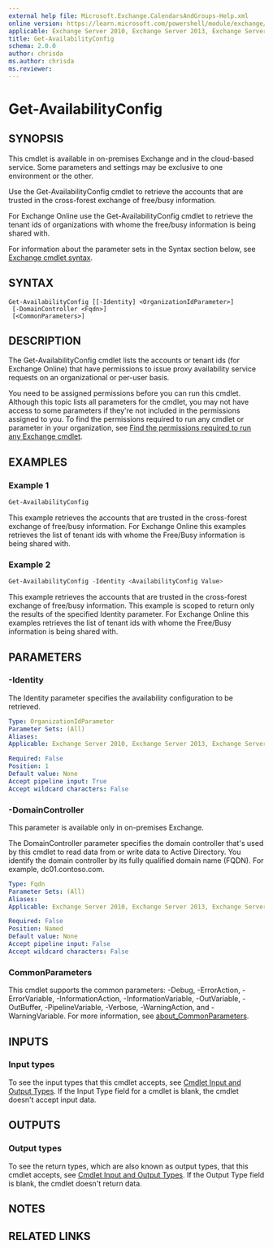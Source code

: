 ```yaml
---
external help file: Microsoft.Exchange.CalendarsAndGroups-Help.xml
online version: https://learn.microsoft.com/powershell/module/exchange/get-availabilityconfig
applicable: Exchange Server 2010, Exchange Server 2013, Exchange Server 2016, Exchange Server 2019, Exchange Online
title: Get-AvailabilityConfig
schema: 2.0.0
author: chrisda
ms.author: chrisda
ms.reviewer:
---
```


# Get-AvailabilityConfig

## SYNOPSIS
This cmdlet is available in on-premises Exchange and in the cloud-based service. Some parameters and settings may be exclusive to one environment or the other.

Use the Get-AvailabilityConfig cmdlet to retrieve the accounts that are trusted in the cross-forest exchange of free/busy information. 

For Exchange Online use the Get-AvailabilityConfig cmdlet to retrieve the tenant ids of organizations with whome the free/busy information is being shared with. 

For information about the parameter sets in the Syntax section below, see [Exchange cmdlet syntax](https://learn.microsoft.com/powershell/exchange/exchange-cmdlet-syntax).

## SYNTAX

```
Get-AvailabilityConfig [[-Identity] <OrganizationIdParameter>]
 [-DomainController <Fqdn>]
 [<CommonParameters>]
```

## DESCRIPTION
The Get-AvailabilityConfig cmdlet lists the accounts or tenant ids (for Exchange Online) that have permissions to issue proxy availability service requests on an organizational or per-user basis.

You need to be assigned permissions before you can run this cmdlet. Although this topic lists all parameters for the cmdlet, you may not have access to some parameters if they're not included in the permissions assigned to you. To find the permissions required to run any cmdlet or parameter in your organization, see [Find the permissions required to run any Exchange cmdlet](https://learn.microsoft.com/powershell/exchange/find-exchange-cmdlet-permissions).

## EXAMPLES

### Example 1
```powershell
Get-AvailabilityConfig
```

This example retrieves the accounts that are trusted in the cross-forest exchange of free/busy information. For Exchange Online this examples retrieves the list of tenant ids with whome the Free/Busy information is being shared with. 

### Example 2
```powershell
Get-AvailabilityConfig -Identity <AvailabilityConfig Value>
```

This example retrieves the accounts that are trusted in the cross-forest exchange of free/busy information. This example is scoped to return only the results of the specified Identity parameter. For Exchange Online this examples retrieves the list of tenant ids with whome the Free/Busy information is being shared with. 

## PARAMETERS

### -Identity
The Identity parameter specifies the availability configuration to be retrieved.

```yaml
Type: OrganizationIdParameter
Parameter Sets: (All)
Aliases:
Applicable: Exchange Server 2010, Exchange Server 2013, Exchange Server 2016, Exchange Server 2019, Exchange Online

Required: False
Position: 1
Default value: None
Accept pipeline input: True
Accept wildcard characters: False
```

### -DomainController
This parameter is available only in on-premises Exchange.

The DomainController parameter specifies the domain controller that's used by this cmdlet to read data from or write data to Active Directory. You identify the domain controller by its fully qualified domain name (FQDN). For example, dc01.contoso.com.

```yaml
Type: Fqdn
Parameter Sets: (All)
Aliases:
Applicable: Exchange Server 2010, Exchange Server 2013, Exchange Server 2016, Exchange Server 2019

Required: False
Position: Named
Default value: None
Accept pipeline input: False
Accept wildcard characters: False
```

### CommonParameters
This cmdlet supports the common parameters: -Debug, -ErrorAction, -ErrorVariable, -InformationAction, -InformationVariable, -OutVariable, -OutBuffer, -PipelineVariable, -Verbose, -WarningAction, and -WarningVariable. For more information, see [about_CommonParameters](https://go.microsoft.com/fwlink/p/?LinkID=113216).

## INPUTS

### Input types
To see the input types that this cmdlet accepts, see [Cmdlet Input and Output Types](https://go.microsoft.com/fwlink/p/?LinkId=616387). If the Input Type field for a cmdlet is blank, the cmdlet doesn't accept input data.

## OUTPUTS

### Output types
To see the return types, which are also known as output types, that this cmdlet accepts, see [Cmdlet Input and Output Types](https://go.microsoft.com/fwlink/p/?LinkId=616387). If the Output Type field is blank, the cmdlet doesn't return data.

## NOTES

## RELATED LINKS
